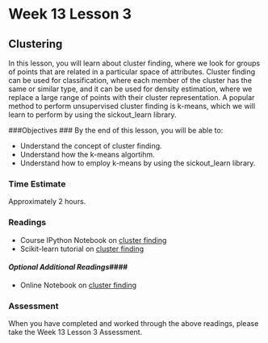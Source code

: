 # Week 13 Lesson 3 #
## Clustering ##

In this lesson, you will learn about cluster finding, where we look for groups of points that are related in a particular space of attributes. Cluster finding can be used for classification, where each member of the cluster has the same or similar type, and it can be used for density estimation, where we replace a large range of points with their cluster representation. A popular method to perform unsupervised cluster finding is k-means, which we will learn to perform by using the sickout_learn library.

###Objectives ###
By the end of this lesson, you will be able to:

- Understand the concept of cluster finding.
- Understand how the k-means algortihm.
- Understand how to employ k-means by using the sickout_learn library.

### Time Estimate ###

Approximately 2 hours.

### Readings ####

- Course IPython Notebook on [cluster finding](http://nbviewer.ipython.org/github/INFO490/spring2015/blob/master/week13/intro2clust.ipynb)
- Scikit-learn tutorial on [cluster finding](http://scikit-learn.org/stable/tutorial/statistical_inference/unsupervised_learning.html#clustering-grouping-observations-together)


#### *Optional Additional Readings*####

- Online Notebook on [cluster finding](http://nbviewer.ipython.org/github/jakevdp/sklearn_pycon2015/blob/master/notebooks/04.2-Clustering-KMeans.ipynb)

### Assessment ###

When you have completed and worked through the above readings, please take the Week 13 Lesson 3 Assessment.
